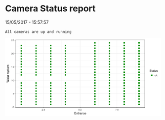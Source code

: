 Camera Status report
================
15/05/2017 - 15:57:57

    All cameras are up and running

![](camreport_files/figure-markdown_github/unnamed-chunk-2-1.png)
